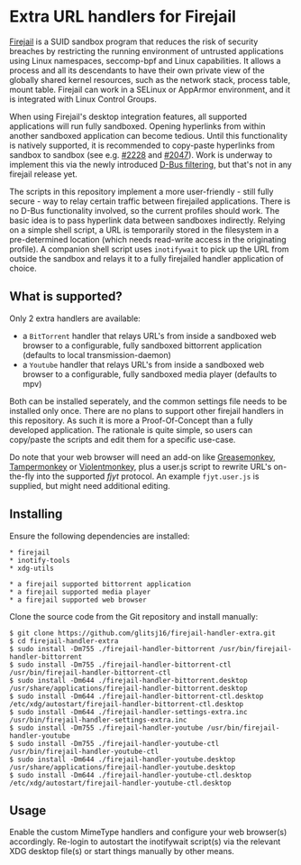 # Extra URL handlers for Firejail

[Firejail](https://github.com/netblue30/firejail) is a SUID sandbox program that reduces the risk of security breaches by restricting the running environment of untrusted applications using Linux namespaces, seccomp-bpf
and Linux capabilities. It allows a process and all its descendants to have their own private view of the globally shared kernel resources, such as the network stack, process table, mount table. Firejail can work in a SELinux or AppArmor environment, and it is integrated with Linux Control Groups.

When using Firejail's desktop integration features, all supported applications will run fully sandboxed. Opening hyperlinks from within another sandboxed application can become tedious. Until this functionality is natively supported, it is recommended to copy-paste hyperlinks from sandbox to sandbox (see e.g.  [#2228](https://github.com/netblue30/firejail/issues/2228) and [#2047](https://github.com/netblue30/firejail/issues/2047)). Work is underway to implement this via the newly introduced [D-Bus filtering](https://github.com/netblue30/firejail/issues/3471#issuecomment-646582480), but that's not in any firejail release yet.

The scripts in this repository implement a more user-friendly - still fully secure - way to relay certain traffic between firejailed applications. There is no D-Bus functionality involved, so the current profiles should work. The basic idea is to pass hyperlink data between sandboxes indirectly. Relying on a simple shell script, a URL is temporarily stored in the filesystem in a pre-determined location (which needs read-write access in the originating profile). A companion shell script uses `inotifywait` to pick up the URL from outside the sandbox and relays it to a fully firejailed handler application of choice.

## What is supported?

Only 2 extra handlers are available:

- a `BitTorrent` handler that relays URL's from inside a sandboxed web browser to a configurable, fully sandboxed bittorrent application (defaults to local transmission-daemon)
- a `Youtube` handler that relays URL's from inside a sandboxed web browser to a configurable, fully sandboxed media player (defaults to mpv)

Both can be installed seperately, and the common settings file needs to be installed only once.
There are no plans to support other firejail handlers in this repository. As such it is more a Proof-Of-Concept than a fully developed application. The rationale is quite simple, so users can copy/paste the scripts and edit them for a specific use-case.

Do note that your web browser will need an add-on like [Greasemonkey](https://github.com/greasemonkey/greasemonkey), [Tampermonkey](https://www.tampermonkey.net/) or [Violentmonkey](https://violentmonkey.github.io/), plus a user.js script to rewrite URL's on-the-fly into the supported _fjyt_ protocol. An example `fjyt.user.js` is supplied, but might need additional editing.

## Installing

Ensure the following dependencies are installed:

	* firejail
	* inotify-tools
	* xdg-utils

	* a firejail supported bittorrent application
	* a firejail supported media player
	* a firejail supported web browser

Clone the source code from the Git repository and install manually:

`````
$ git clone https://github.com/glitsj16/firejail-handler-extra.git
$ cd firejail-handler-extra
$ sudo install -Dm755 ./firejail-handler-bittorrent /usr/bin/firejail-handler-bittorrent
$ sudo install -Dm755 ./firejail-handler-bittorrent-ctl /usr/bin/firejail-handler-bittorrent-ctl
$ sudo install -Dm644 ./firejail-handler-bittorrent.desktop /usr/share/applications/firejail-handler-bittorrent.desktop
$ sudo install -Dm644 ./firejail-handler-bittorrent-ctl.desktop /etc/xdg/autostart/firejail-handler-bittorrent-ctl.desktop
$ sudo install -Dm644 ./firejail-handler-settings-extra.inc /usr/bin/firejail-handler-settings-extra.inc
$ sudo install -Dm755 ./firejail-handler-youtube /usr/bin/firejail-handler-youtube
$ sudo install -Dm755 ./firejail-handler-youtube-ctl /usr/bin/firejail-handler-youtube-ctl
$ sudo install -Dm644 ./firejail-handler-youtube.desktop /usr/share/applications/firejail-handler-youtube.desktop
$ sudo install -Dm644 ./firejail-handler-youtube-ctl.desktop /etc/xdg/autostart/firejail-handler-youtube-ctl.desktop
`````

## Usage

Enable the custom MimeType handlers and configure your web browser(s) accordingly.
Re-login to autostart the inotifywait script(s) via the relevant XDG desktop file(s) or start things manually by other means.
